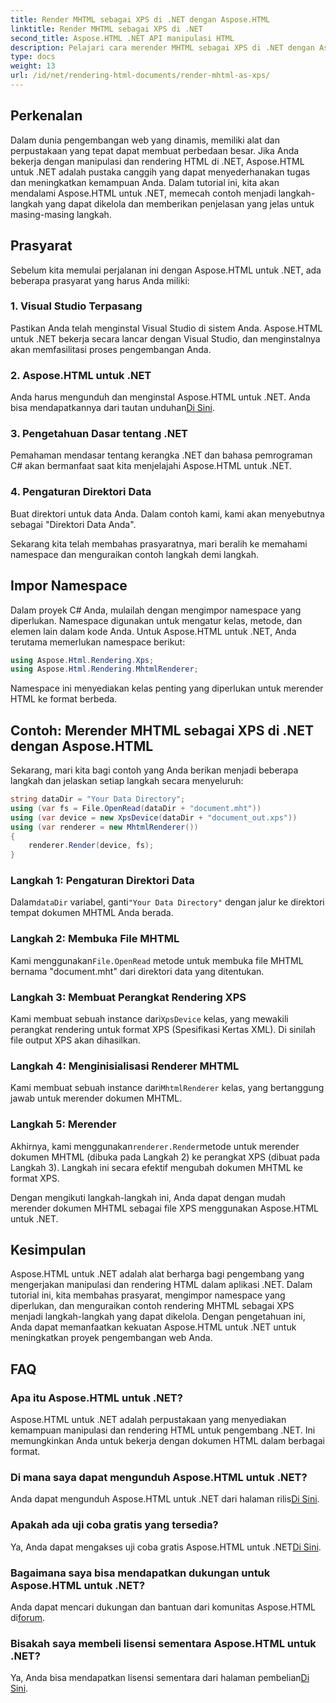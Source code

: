 ```yaml
---
title: Render MHTML sebagai XPS di .NET dengan Aspose.HTML
linktitle: Render MHTML sebagai XPS di .NET
second_title: Aspose.HTML .NET API manipulasi HTML
description: Pelajari cara merender MHTML sebagai XPS di .NET dengan Aspose.HTML. Tingkatkan keterampilan manipulasi HTML Anda dan tingkatkan proyek pengembangan web Anda!
type: docs
weight: 13
url: /id/net/rendering-html-documents/render-mhtml-as-xps/
---
```

## Perkenalan

Dalam dunia pengembangan web yang dinamis, memiliki alat dan perpustakaan yang tepat dapat membuat perbedaan besar. Jika Anda bekerja dengan manipulasi dan rendering HTML di .NET, Aspose.HTML untuk .NET adalah pustaka canggih yang dapat menyederhanakan tugas dan meningkatkan kemampuan Anda. Dalam tutorial ini, kita akan mendalami Aspose.HTML untuk .NET, memecah contoh menjadi langkah-langkah yang dapat dikelola dan memberikan penjelasan yang jelas untuk masing-masing langkah.

## Prasyarat

Sebelum kita memulai perjalanan ini dengan Aspose.HTML untuk .NET, ada beberapa prasyarat yang harus Anda miliki:

### 1. Visual Studio Terpasang

Pastikan Anda telah menginstal Visual Studio di sistem Anda. Aspose.HTML untuk .NET bekerja secara lancar dengan Visual Studio, dan menginstalnya akan memfasilitasi proses pengembangan Anda.

### 2. Aspose.HTML untuk .NET

 Anda harus mengunduh dan menginstal Aspose.HTML untuk .NET. Anda bisa mendapatkannya dari tautan unduhan[Di Sini](https://releases.aspose.com/html/net/).

### 3. Pengetahuan Dasar tentang .NET

Pemahaman mendasar tentang kerangka .NET dan bahasa pemrograman C# akan bermanfaat saat kita menjelajahi Aspose.HTML untuk .NET.

### 4. Pengaturan Direktori Data

Buat direktori untuk data Anda. Dalam contoh kami, kami akan menyebutnya sebagai "Direktori Data Anda".

Sekarang kita telah membahas prasyaratnya, mari beralih ke memahami namespace dan menguraikan contoh langkah demi langkah.

## Impor Namespace

Dalam proyek C# Anda, mulailah dengan mengimpor namespace yang diperlukan. Namespace digunakan untuk mengatur kelas, metode, dan elemen lain dalam kode Anda. Untuk Aspose.HTML untuk .NET, Anda terutama memerlukan namespace berikut:

```csharp
using Aspose.Html.Rendering.Xps;
using Aspose.Html.Rendering.MhtmlRenderer;
```

Namespace ini menyediakan kelas penting yang diperlukan untuk merender HTML ke format berbeda.

## Contoh: Merender MHTML sebagai XPS di .NET dengan Aspose.HTML

Sekarang, mari kita bagi contoh yang Anda berikan menjadi beberapa langkah dan jelaskan setiap langkah secara menyeluruh:

```csharp
string dataDir = "Your Data Directory";
using (var fs = File.OpenRead(dataDir + "document.mht"))
using (var device = new XpsDevice(dataDir + "document_out.xps"))
using (var renderer = new MhtmlRenderer())
{
    renderer.Render(device, fs);
}
```

### Langkah 1: Pengaturan Direktori Data

 Dalam`dataDir` variabel, ganti`"Your Data Directory"` dengan jalur ke direktori tempat dokumen MHTML Anda berada.

### Langkah 2: Membuka File MHTML

 Kami menggunakan`File.OpenRead` metode untuk membuka file MHTML bernama "document.mht" dari direktori data yang ditentukan.

### Langkah 3: Membuat Perangkat Rendering XPS

 Kami membuat sebuah instance dari`XpsDevice` kelas, yang mewakili perangkat rendering untuk format XPS (Spesifikasi Kertas XML). Di sinilah file output XPS akan dihasilkan.

### Langkah 4: Menginisialisasi Renderer MHTML

 Kami membuat sebuah instance dari`MhtmlRenderer` kelas, yang bertanggung jawab untuk merender dokumen MHTML.

### Langkah 5: Merender

 Akhirnya, kami menggunakan`renderer.Render`metode untuk merender dokumen MHTML (dibuka pada Langkah 2) ke perangkat XPS (dibuat pada Langkah 3). Langkah ini secara efektif mengubah dokumen MHTML ke format XPS.

Dengan mengikuti langkah-langkah ini, Anda dapat dengan mudah merender dokumen MHTML sebagai file XPS menggunakan Aspose.HTML untuk .NET.

## Kesimpulan

Aspose.HTML untuk .NET adalah alat berharga bagi pengembang yang mengerjakan manipulasi dan rendering HTML dalam aplikasi .NET. Dalam tutorial ini, kita membahas prasyarat, mengimpor namespace yang diperlukan, dan menguraikan contoh rendering MHTML sebagai XPS menjadi langkah-langkah yang dapat dikelola. Dengan pengetahuan ini, Anda dapat memanfaatkan kekuatan Aspose.HTML untuk .NET untuk meningkatkan proyek pengembangan web Anda.

## FAQ

### Apa itu Aspose.HTML untuk .NET?
Aspose.HTML untuk .NET adalah perpustakaan yang menyediakan kemampuan manipulasi dan rendering HTML untuk pengembang .NET. Ini memungkinkan Anda untuk bekerja dengan dokumen HTML dalam berbagai format.

### Di mana saya dapat mengunduh Aspose.HTML untuk .NET?
 Anda dapat mengunduh Aspose.HTML untuk .NET dari halaman rilis[Di Sini](https://releases.aspose.com/html/net/).

### Apakah ada uji coba gratis yang tersedia?
 Ya, Anda dapat mengakses uji coba gratis Aspose.HTML untuk .NET[Di Sini](https://releases.aspose.com/).

### Bagaimana saya bisa mendapatkan dukungan untuk Aspose.HTML untuk .NET?
Anda dapat mencari dukungan dan bantuan dari komunitas Aspose.HTML di[forum](https://forum.aspose.com/).

### Bisakah saya membeli lisensi sementara Aspose.HTML untuk .NET?
 Ya, Anda bisa mendapatkan lisensi sementara dari halaman pembelian[Di Sini](https://purchase.aspose.com/temporary-license/).